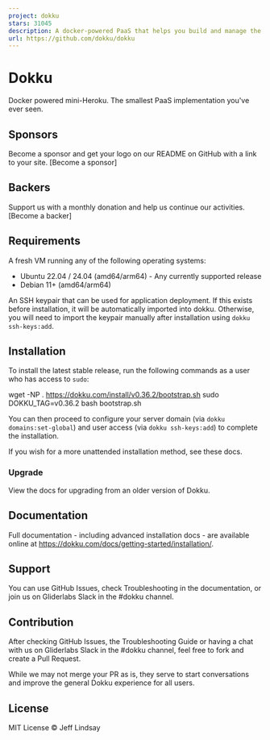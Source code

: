 ```yaml
---
project: dokku
stars: 31045
description: A docker-powered PaaS that helps you build and manage the lifecycle of applications
url: https://github.com/dokku/dokku
---
```


Dokku
=====

Docker powered mini-Heroku. The smallest PaaS implementation you've ever seen.

Sponsors
--------

Become a sponsor and get your logo on our README on GitHub with a link to your site. \[Become a sponsor\]

Backers
-------

Support us with a monthly donation and help us continue our activities. \[Become a backer\]

Requirements
------------

A fresh VM running any of the following operating systems:

-   Ubuntu 22.04 / 24.04 (amd64/arm64) - Any currently supported release
-   Debian 11+ (amd64/arm64)

An SSH keypair that can be used for application deployment. If this exists before installation, it will be automatically imported into dokku. Otherwise, you will need to import the keypair manually after installation using `dokku ssh-keys:add`.

Installation
------------

To install the latest stable release, run the following commands as a user who has access to `sudo`:

wget -NP . https://dokku.com/install/v0.36.2/bootstrap.sh
sudo DOKKU\_TAG=v0.36.2 bash bootstrap.sh

You can then proceed to configure your server domain (via `dokku domains:set-global`) and user access (via `dokku ssh-keys:add`) to complete the installation.

If you wish for a more unattended installation method, see these docs.

### Upgrade

View the docs for upgrading from an older version of Dokku.

Documentation
-------------

Full documentation - including advanced installation docs - are available online at https://dokku.com/docs/getting-started/installation/.

Support
-------

You can use GitHub Issues, check Troubleshooting in the documentation, or join us on Gliderlabs Slack in the #dokku channel.

Contribution
------------

After checking GitHub Issues, the Troubleshooting Guide or having a chat with us on Gliderlabs Slack in the #dokku channel, feel free to fork and create a Pull Request.

While we may not merge your PR as is, they serve to start conversations and improve the general Dokku experience for all users.

License
-------

MIT License © Jeff Lindsay
